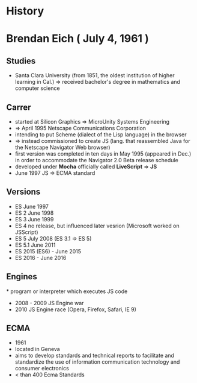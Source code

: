 # History 

# Brendan Eich ( July 4, 1961 )
 
## Studies
 * Santa Clara University (from 1851, the oldest institution of higher learning in Cal.)
 => received bachelor's degree in mathematics and computer science
 
## Carrer
 * started at Silicon Graphics => MicroUnity Systems Engineering 
 * => April 1995 Netscape Communications Corporation  
 * intending to put Scheme (dialect of the Lisp language) in the browser
 * => instead commissioned to create JS (lang. that reassembled Java for the  Netscape Navigator Web browser)
 * first version was completed in ten days in May 1995 (appeared in Dec.) in order to accommodate the Navigator 2.0 Beta release schedule
 * developed under **Mocha** officially called **LiveScript** => **JS**
 * June 1997 JS => ECMA standard
 
 ## Versions
 * ES     June 1997
 * ES 2   June 1998
 * ES 3   June 1999
 * ES 4   no release, but influenced later vesrion (Microsoft worked on JSScript)
 * ES 5   July 2008 (ES 3.1 => ES 5)
 * ES 5.1 June 2011
 * ES 2015 (ES6) - June 2015
 * ES 2016 - June 2016
 
 ## Engines
 * program or interpreter which executes JS code
 * 2008 - 2009 JS Engine war
 * 2010 JS Engine race (Opera, Firefox, Safari, IE 9)
 
 
 
## ECMA
 * 1961
 * located in Geneva
 * aims to develop standards and technical reports to facilitate and standardize the use of information communication technology and consumer electronics
 * < than 400 Ecma Standards
 
 
